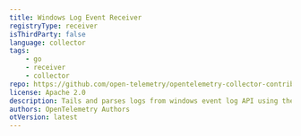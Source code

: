 ```yaml
---
title: Windows Log Event Receiver
registryType: receiver
isThirdParty: false
language: collector
tags:
    - go
    - receiver
    - collector
repo: https://github.com/open-telemetry/opentelemetry-collector-contrib/tree/main/receiver/windowseventlogreceiver
license: Apache 2.0
description: Tails and parses logs from windows event log API using the opentelemetry-log-collection library.
authors: OpenTelemetry Authors
otVersion: latest
---
```

